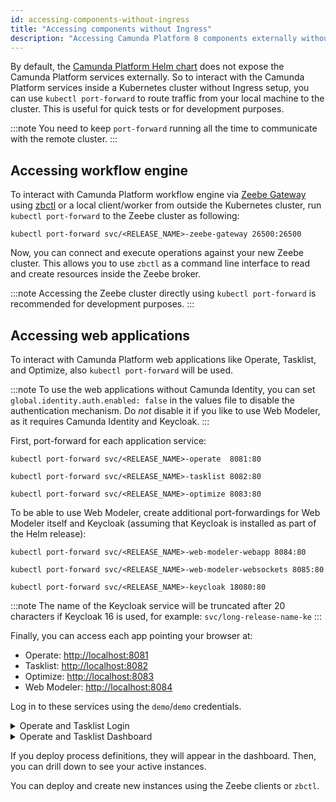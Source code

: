 ```yaml
---
id: accessing-components-without-ingress
title: "Accessing components without Ingress"
description: "Accessing Camunda Platform 8 components externally without Ingress"
---
```


By default, the [Camunda Platform Helm chart](../../helm-kubernetes/deploy.md) does not expose the Camunda Platform services externally. So to interact with the Camunda Platform services inside a Kubernetes cluster without Ingress setup, you can use `kubectl port-forward` to route traffic from your local machine to the cluster. This is useful for quick tests or for development purposes.

:::note
You need to keep `port-forward` running all the time to communicate with the remote cluster.
:::

## Accessing workflow engine

To interact with Camunda Platform workflow engine via [Zeebe Gateway](../../../zeebe-gateway-deployment/the-zeebe-gateway.md) using [zbctl](../../../../apis-tools/cli-client/index.md) or a local client/worker from outside the Kubernetes cluster, run `kubectl port-forward` to the Zeebe cluster as following:

```
kubectl port-forward svc/<RELEASE_NAME>-zeebe-gateway 26500:26500
```

Now, you can connect and execute operations against your new Zeebe cluster. This allows you to use `zbctl` as a command line interface to read and create resources inside the Zeebe broker.

:::note
Accessing the Zeebe cluster directly using `kubectl port-forward` is recommended for development purposes.
:::

## Accessing web applications

To interact with Camunda Platform web applications like Operate, Tasklist, and Optimize, also `kubectl port-forward` will be used.

:::note
To use the web applications without Camunda Identity, you can set `global.identity.auth.enabled: false` in the values file to disable the authentication mechanism.
Do _not_ disable it if you like to use Web Modeler, as it requires Camunda Identity and Keycloak.
:::

First, port-forward for each application service:

```
kubectl port-forward svc/<RELEASE_NAME>-operate  8081:80

kubectl port-forward svc/<RELEASE_NAME>-tasklist 8082:80

kubectl port-forward svc/<RELEASE_NAME>-optimize 8083:80
```

To be able to use Web Modeler, create additional port-forwardings for Web Modeler itself and Keycloak (assuming that Keycloak is installed as part of the Helm release):

```
kubectl port-forward svc/<RELEASE_NAME>-web-modeler-webapp 8084:80

kubectl port-forward svc/<RELEASE_NAME>-web-modeler-websockets 8085:80

kubectl port-forward svc/<RELEASE_NAME>-keycloak 18080:80
```

:::note
The name of the Keycloak service will be truncated after 20 characters if Keycloak 16 is used, for example: `svc/long-release-name-ke`
:::

Finally, you can access each app pointing your browser at:

- Operate: [http://localhost:8081](http://localhost:8081)
- Tasklist: [http://localhost:8082](http://localhost:8082)
- Optimize: [http://localhost:8083](http://localhost:8083)
- Web Modeler: [http://localhost:8084](http://localhost:8084)

Log in to these services using the `demo`/`demo` credentials.

<details>
  <summary>Operate and Tasklist Login</summary>
  <div>
    <img src={require('../../assets/operate-tasklist-login.png').default}/>
  </div>
</details>
<details>
  <summary>Operate and Tasklist Dashboard</summary>
  <div>
    <img src={require('../../assets/operate-tasklist-dashboard.png').default}/>
  </div>
</details>

If you deploy process definitions, they will appear in the dashboard. Then, you can drill down to see your active instances.

You can deploy and create new instances using the Zeebe clients or `zbctl`.
